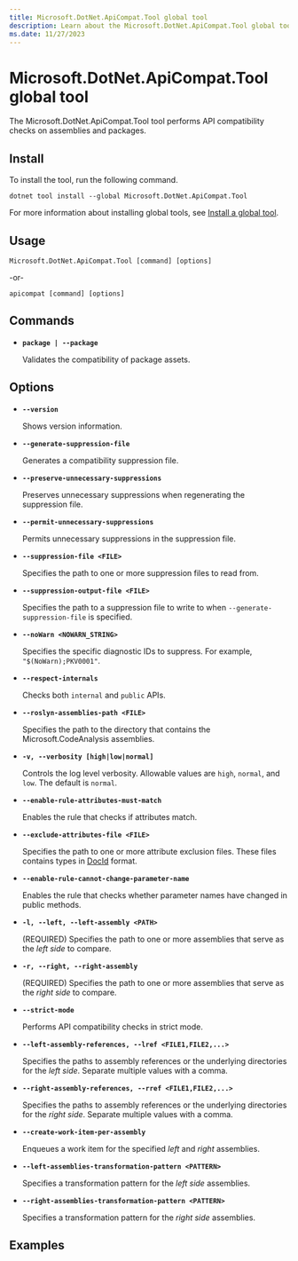 ```yaml
---
title: Microsoft.DotNet.ApiCompat.Tool global tool
description: Learn about the Microsoft.DotNet.ApiCompat.Tool global tool, which performs API compatibility checks on assemblies and packages.
ms.date: 11/27/2023
---
```


# Microsoft.DotNet.ApiCompat.Tool global tool

The Microsoft.DotNet.ApiCompat.Tool tool performs API compatibility checks on assemblies and packages.

## Install

To install the tool, run the following command.

```dotnetcli
dotnet tool install --global Microsoft.DotNet.ApiCompat.Tool
```

For more information about installing global tools, see [Install a global tool](../../core/tools/global-tools.md#install-a-global-tool).

## Usage

```dotnetcli
Microsoft.DotNet.ApiCompat.Tool [command] [options]
```

-or-

```dotnetcli
apicompat [command] [options]
```

## Commands

- **`package | --package`**

  Validates the compatibility of package assets.

## Options

- **`--version`**

  Shows version information.

- **`--generate-suppression-file`**

  Generates a compatibility suppression file.

- **`--preserve-unnecessary-suppressions`**

  Preserves unnecessary suppressions when regenerating the suppression file.

- **`--permit-unnecessary-suppressions`**

  Permits unnecessary suppressions in the suppression file.

- **`--suppression-file <FILE>`**

  Specifies the path to one or more suppression files to read from.

- **`--suppression-output-file <FILE>`**

  Specifies the path to a suppression file to write to when `--generate-suppression-file` is specified.

- **`--noWarn <NOWARN_STRING>`**

  Specifies the specific diagnostic IDs to suppress. For example, `"$(NoWarn);PKV0001"`.

- **`--respect-internals`**

  Checks both `internal` and `public` APIs.

- **`--roslyn-assemblies-path <FILE>`**

  Specifies the path to the directory that contains the Microsoft.CodeAnalysis assemblies.

- **`-v, --verbosity [high|low|normal]`**

  Controls the log level verbosity. Allowable values are `high`, `normal`, and `low`. The default is `normal`.

- **`--enable-rule-attributes-must-match`**

  Enables the rule that checks if attributes match.

- **`--exclude-attributes-file <FILE>`**

  Specifies the path to one or more attribute exclusion files. These files contains types in [DocId](../../csharp/language-reference/xmldoc/index.md#id-strings) format.

- **`--enable-rule-cannot-change-parameter-name`**

  Enables the rule that checks whether parameter names have changed in public methods.

- **`-l, --left, --left-assembly <PATH>`**

  (REQUIRED) Specifies the path to one or more assemblies that serve as the *left side* to compare.

- **`-r, --right, --right-assembly`**

  (REQUIRED) Specifies the path to one or more assemblies that serve as the *right side* to compare.

- **`--strict-mode`**

  Performs API compatibility checks in strict mode.

- **`--left-assembly-references, --lref <FILE1,FILE2,...>`**

  Specifies the paths to assembly references or the underlying directories for the *left side*. Separate multiple values with a comma.

- **`--right-assembly-references, --rref <FILE1,FILE2,...>`**

  Specifies the paths to assembly references or the underlying directories for the *right side*. Separate multiple values with a comma.

- **`--create-work-item-per-assembly`**

  Enqueues a work item for the specified *left* and *right* assemblies.

- **`--left-assemblies-transformation-pattern <PATTERN>`**

  Specifies a transformation pattern for the *left side* assemblies.

- **`--right-assemblies-transformation-pattern <PATTERN>`**

  Specifies a transformation pattern for the *right side* assemblies.

## Examples
